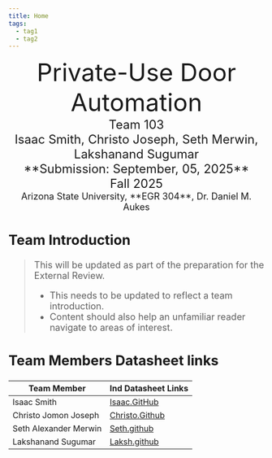 ```yaml
---
title: Home
tags:
  - tag1
  - tag2
---
```


<center>
<font size="8">Private-Use Door Automation<br>
<font size="5">Team 103<br>
<font size="5">Isaac Smith, Christo Joseph, Seth Merwin, Lakshanand Sugumar<br>
**Submission: September, 05, 2025**<br>
Fall 2025<br>
<font size="4">Arizona State University, **EGR 304**, Dr. Daniel M. Aukes<br>

</center>

## Team Introduction

> This will be updated as part of the preparation for the External Review.<br>
>
> - This needs to be updated to reflect a team introduction.<br>
> - Content should also help an unfamiliar reader navigate to areas of interest.

## Team Members Datasheet links

| **Team Member**       | **Ind Datasheet Links**                              |
| --------------------- | ---------------------------------------------------- |
| Isaac Smith           | [Isaac.GitHub](https://isrysm52.github.io/)          |
| Christo Jomon Joseph  | [Christo.Github](https://chvisto.github.io/)         |
| Seth Alexander Merwin | [Seth.github](https://samerwin1.github.io)           |
| Lakshanand Sugumar    | [Laksh.github](https://github.com/EGR304-2025-F-103/egr304-2025-f-103.github.io) |
